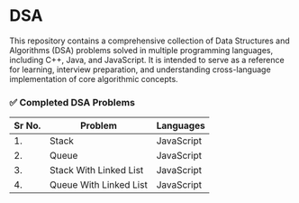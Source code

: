 # DSA
This repository contains a comprehensive collection of Data Structures and Algorithms (DSA) problems solved in multiple programming languages, including C++, Java, and JavaScript. It is intended to serve as a reference for learning, interview preparation, and understanding cross-language implementation of core algorithmic concepts.

### ✅ Completed DSA Problems

| Sr No. | Problem                        | Languages         |
|--------|--------------------------------|-------------------|
| 1.     | Stack                          | JavaScript        |
| 2.     | Queue                          | JavaScript        |
| 3.     | Stack With Linked List         | JavaScript        |
| 4.     | Queue With Linked List         | JavaScript        |